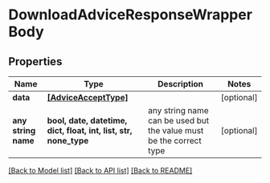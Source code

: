 # DownloadAdviceResponseWrapperBody


## Properties
Name | Type | Description | Notes
------------ | ------------- | ------------- | -------------
**data** | [**[AdviceAcceptType]**](AdviceAcceptType.md) |  | [optional] 
**any string name** | **bool, date, datetime, dict, float, int, list, str, none_type** | any string name can be used but the value must be the correct type | [optional]

[[Back to Model list]](../README.md#documentation-for-models) [[Back to API list]](../README.md#documentation-for-api-endpoints) [[Back to README]](../README.md)


